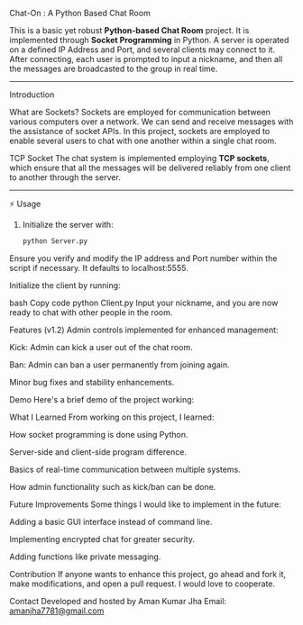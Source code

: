  Chat-On  : A Python Based Chat Room

This is a basic yet robust **Python-based Chat Room** project. It is implemented through **Socket Programming** in Python. A server is operated on a defined IP Address and Port, and several clients may connect to it. After connecting, each user is prompted to input a nickname, and then all the messages are broadcasted to the group in real time.

---

  Introduction

 What are Sockets?
Sockets are employed for communication between various computers over a network. We can send and receive messages with the assistance of socket APIs. In this project, sockets are employed to enable several users to chat with one another within a single chat room.

TCP Socket
The chat system is implemented employing **TCP sockets**, which ensure that all the messages will be delivered reliably from one client to another through the server.

---

⚡ Usage

1. Initialize the server with:
   ```bash
   python Server.py
Ensure you verify and modify the IP address and Port number within the script if necessary. It defaults to localhost:5555.

Initialize the client by running:

bash
Copy code
python Client.py
Input your nickname, and you are now ready to chat with other people in the room.

 Features (v1.2)
Admin controls implemented for enhanced management:

Kick: Admin can kick a user out of the chat room.

Ban: Admin can ban a user permanently from joining again.

Minor bug fixes and stability enhancements.

 Demo
Here's a brief demo of the project working:

    

What I Learned
From working on this project, I learned:

How socket programming is done using Python.

Server-side and client-side program difference.

Basics of real-time communication between multiple systems.

How admin functionality such as kick/ban can be done.

Future Improvements
Some things I would like to implement in the future:

Adding a basic GUI interface instead of command line.

Implementing encrypted chat for greater security.

Adding functions like private messaging.

Contribution
If anyone wants to enhance this project, go ahead and fork it, make modifications, and open a pull request. I would love to cooperate.

Contact
Developed and hosted by Aman Kumar Jha
Email: amanjha7781@gmail.com
